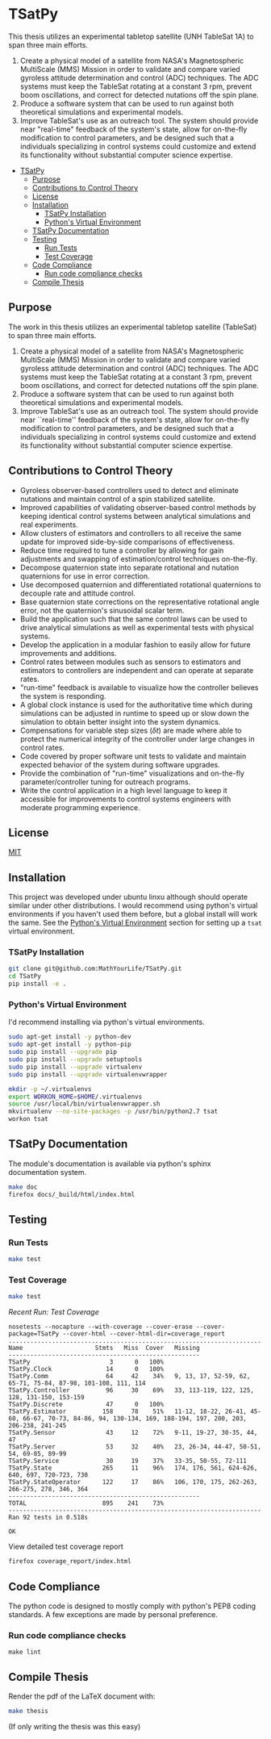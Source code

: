 # TSatPy

This thesis utilizes an experimental tabletop satellite (UNH TableSat 1A) to span three main efforts.

1. Create a physical model of a satellite from NASA's Magnetospheric MultiScale (MMS) Mission in order to validate and compare varied gyroless attitude determination and control (ADC) techniques.  The ADC systems must keep the TableSat rotating at a constant 3 rpm, prevent boom oscillations, and correct for detected nutations off the spin plane.
2. Produce a software system that can be used to run against both theoretical simulations and experimental models.
3. Improve TableSat's use as an outreach tool.  The system should provide near "real-time" feedback of the system's state, allow for on-the-fly modification to control parameters, and be designed such that a individuals specializing in control systems could customize and extend its functionality without substantial computer science expertise.

<!--- start_TOC -->

* [TSatPy](#tsatpy)
	* [Purpose](#purpose)
	* [Contributions to Control Theory](#contributions-to-control-theory)
	* [License](#license)
	* [Installation](#installation)
		* [TSatPy Installation](#tsatpy-installation)
		* [Python's Virtual Environment](#pythons-virtual-environment)
	* [TSatPy Documentation](#tsatpy-documentation)
	* [Testing](#testing)
		* [Run Tests](#run-tests)
		* [Test Coverage](#test-coverage)
	* [Code Compliance](#code-compliance)
		* [Run code compliance checks](#run-code-compliance-checks)
	* [Compile Thesis](#compile-thesis)

<!--- end_TOC -->

## Purpose

The work in this thesis utilizes an experimental tabletop satellite (TableSat) to span three main efforts.

1. Create a physical model of a satellite from NASA's Magnetospheric MultiScale (MMS) Mission in order to validate and compare varied gyroless attitude determination and control (ADC) techniques.  The ADC systems must keep the TableSat rotating at a constant 3 rpm, prevent boom oscillations, and correct for detected nutations off the spin plane.
2. Produce a software system that can be used to run against both theoretical simulations and experimental models.
3. Improve TableSat's use as an outreach tool.  The system should provide near ``real-time'' feedback of the system's state, allow for on-the-fly modification to control parameters, and be designed such that a individuals specializing in control systems could customize and extend its functionality without substantial computer science expertise.

## Contributions to Control Theory

* Gyroless observer-based controllers used to detect and eliminate nutations and maintain control of a spin stabilized satellite.
* Improved capabilities of validating observer-based control methods by keeping identical control systems between analytical simulations and real experiments.
* Allow clusters of estimators and controllers to all receive the same update for improved side-by-side comparisons of effectiveness.
* Reduce time required to tune a controller by allowing for gain adjustments and swapping of estimation/control techniques on-the-fly.
* Decompose quaternion state into separate rotational and nutation quaternions for use in error correction.
* Use decomposed quaternion and differentiated rotational quaternions to decouple rate and attitude control.
* Base quaternion state corrections on the representative rotational angle error, not the quaternion's sinusoidal scalar term.
* Build the application such that the same control laws can be used to drive analytical simulations as well as experimental tests with physical systems.
* Develop the application in a modular fashion to easily allow for future improvements and additions.
* Control rates between modules such as sensors to estimators and estimators to controllers are independent and can operate at separate rates.
* "run-time" feedback is available to visualize how the controller believes the system is responding.
* A global clock instance is used for the authoritative time which during simulations can be adjusted in runtime to speed up or slow down the simulation to obtain better insight into the system dynamics.
* Compensations for variable step sizes ($\delta t$) are made where able to protect the numerical integrity of the controller under large changes in control rates.
* Code covered by proper software unit tests to validate and maintain expected behavior of the system during software upgrades.
* Provide the combination of "run-time" visualizations and on-the-fly parameter/controller tuning for outreach programs.
* Write the control application in a high level language to keep it accessible for improvements to control systems engineers with moderate programming experience.


## License

[MIT](LICENSE)

## Installation

This project was developed under ubuntu linxu although should operate similar under other distributions.  I would recommend using python's virtual environments if you haven't used them before, but a global install will work the same.  See the [Python's Virtual Environment](#pythons-virtual-environment) section for setting up a `tsat` virtual environment.

### TSatPy Installation

```bash
git clone git@github.com:MathYourLife/TSatPy.git
cd TSatPy
pip install -e .
```

### Python's Virtual Environment

I'd recommend installing via python's virtual environments.

```bash
sudo apt-get install -y python-dev
sudo apt-get install -y python-pip
sudo pip install --upgrade pip
sudo pip install --upgrade setuptools
sudo pip install --upgrade virtualenv
sudo pip install --upgrade virtualenvwrapper

mkdir -p ~/.virtualenvs
export WORKON_HOME=$HOME/.virtualenvs
source /usr/local/bin/virtualenvwrapper.sh
mkvirtualenv --no-site-packages -p /usr/bin/python2.7 tsat
workon tsat
```

## TSatPy Documentation

The module's documentation is available via python's sphinx documentation system.

```bash
make doc
firefox docs/_build/html/index.html
```

## Testing

### Run Tests

```bash
make test
```

### Test Coverage

```bash
make test
```

*Recent Run: Test Coverage*
<!--- start_test_status -->
```
nosetests --nocapture --with-coverage --cover-erase --cover-package=TSatPy --cover-html --cover-html-dir=coverage_report
............................................................................................
Name                    Stmts   Miss  Cover   Missing
-----------------------------------------------------
TSatPy                      3      0   100%
TSatPy.Clock               14      0   100%
TSatPy.Comm                64     42    34%   9, 13, 17, 52-59, 62, 65-71, 75-84, 87-98, 101-108, 111, 114
TSatPy.Controller          96     30    69%   33, 113-119, 122, 125, 128, 131-150, 153-159
TSatPy.Discrete            47      0   100%
TSatPy.Estimator          158     78    51%   11-12, 18-22, 26-41, 45-60, 66-67, 70-73, 84-86, 94, 130-134, 169, 188-194, 197, 200, 203, 206-238, 241-245
TSatPy.Sensor              43     12    72%   9-11, 19-27, 30-35, 44, 47
TSatPy.Server              53     32    40%   23, 26-34, 44-47, 50-51, 54, 69-85, 89-99
TSatPy.Service             30     19    37%   33-35, 50-55, 72-111
TSatPy.State              265     11    96%   174, 176, 561, 624-626, 640, 697, 720-723, 730
TSatPy.StateOperator      122     17    86%   106, 170, 175, 262-263, 266-275, 278, 346, 364
-----------------------------------------------------
TOTAL                     895    241    73%
----------------------------------------------------------------------
Ran 92 tests in 0.518s

OK
```
<!--- end_test_status -->

View detailed test coverage report
```bash
firefox coverage_report/index.html
```

## Code Compliance

The python code is designed to mostly comply with python's PEP8 coding standards.  A few exceptions are made by personal preference.

### Run code compliance checks

```
make lint
```

## Compile Thesis

Render the pdf of the LaTeX document with:

```bash
make thesis
```

(If only writing the thesis was this easy)

